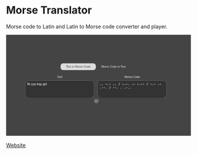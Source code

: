 # Morse Translator

Morse code to Latin and Latin to Morse code converter and player.

![Screenshot](screenshot.png)

[Website](https://yinkar.github.io/morse-translator)